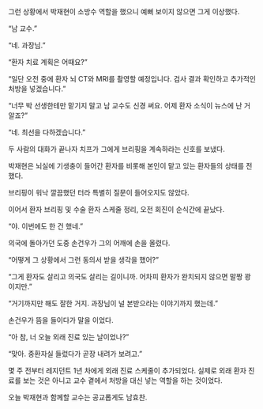 그런 상황에서 박재현이 소방수 역할을 했으니 예뻐 보이지 않으면 그게 이상했다.

“남 교수.”

“네. 과장님.”

“환자 치료 계획은 어때요?”

“일단 오전 중에 환자 뇌 CT와 MRI를 촬영할 예정입니다. 검사 결과 확인하고 추가적인 처방을 넣겠습니다.”

“너무 박 선생한테만 맡기지 말고 남 교수도 신경 써요. 어제 환자 소식이 뉴스에 난 거 알죠?”

“네. 최선을 다하겠습니다.”

두 사람의 대화가 끝나자 치프가 그에게 브리핑을 계속하라는 신호를 보냈다.

박재현은 뇌실에 기생충이 들어간 환자를 비롯해 본인이 맡고 있는 환자들의 상태를 전했다.

브리핑이 워낙 깔끔했던 터라 특별히 질문이 들어오지도 않았다.

이어서 환자 브리핑 및 수술 환자 스케줄 정리, 오전 회진이 순식간에 끝났다.

“야. 이번에도 한 건 했네.”

의국에 돌아가던 도중 손건우가 그의 어깨에 손을 올렸다.

“어떻게 그 상황에서 그런 동의서 받을 생각을 했어?”

“그게 환자도 살리고 의국도 살리는 길이니까. 어차피 환자가 완치되지 않으면 말짱 꽝이지만.”

“거기까지만 해도 잘한 거지. 과장님이 널 본받으라는 이야기까지 했는데.”

손건우가 뜸을 들이다가 말을 이었다.

“아 참, 너 오늘 외래 진료 있는 날이었나?”

“맞아. 중환자실 들렀다가 곧장 내려가 보려고.”

몇 주 전부터 레지던트 1년 차에게 외래 진료 스케줄이 추가되었다. 실제로 외래 환자 진료를 보는 것은 아니고 교수 곁에서 처방을 대신 넣는 역할을 하는 것이었다.

오늘 박재현과 함께할 교수는 공교롭게도 남효찬.
